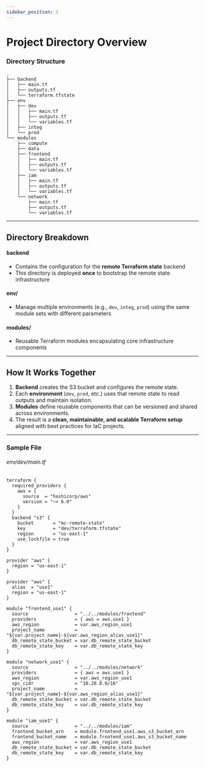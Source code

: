 ```yaml
---
sidebar_position: 1
---
```


# Project Directory Overview

### Directory Structure

```
.
├── backend
│   ├── main.tf
│   ├── outputs.tf
│   └── terraform.tfstate
├── env
│   ├── dev
│   │   ├── main.tf
│   │   ├── outputs.tf
│   │   └── variables.tf
│   ├── integ
│   └── prod
└── modules
    ├── compute
    ├── data
    ├── frontend
    │   ├── main.tf
    │   ├── outputs.tf
    │   └── variables.tf
    ├── iam
    │   ├── main.tf
    │   ├── outputs.tf
    │   └── variables.tf
    └── network
        ├── main.tf
        ├── outputs.tf
        └── variables.tf
```

---

## Directory Breakdown

#### **backend**
- Contains the configuration for the **remote Terraform state** backend
- This directory is deployed **once** to bootstrap the remote state infrastructure
#### **env/**
- Manage multiple environments (e.g., `dev`, `integ`, `prod`) using the same module sets with different parameters
#### **modules/**
- Reusable Terraform modules encapsulating core infrastructure components

---
## How It Works Together

1. **Backend** creates the S3 bucket and configures the remote state.
2. Each **environment** (`dev`, `prod`, etc.) uses that remote state to read outputs and maintain isolation.
3. **Modules** define reusable components that can be versioned and shared across environments.
4. The result is a **clean, maintainable, and scalable Terraform setup** aligned with best practices for IaC projects.

---
### Sample File
###### <i>env/dev/main.tf</i>
```
terraform {
  required_providers {
    aws = {
      source  = "hashicorp/aws"
      version = "~> 6.0"
    }
  }
  backend "s3" {
    bucket       = "mc-remote-state"
    key          = "dev/terraform.tfstate"
    region       = "us-east-1"
    use_lockfile = true
  }
}

provider "aws" {
  region = "us-east-1"
}

provider "aws" {
  alias  = "use1"
  region = "us-east-1"
}

module "frontend_use1" {
  source                 = "../../modules/frontend"
  providers              = { aws = aws.use1 }
  aws_region             = var.aws_region_use1
  project_name           = "${var.project_name}-${var.aws_region_alias_use1}"
  db_remote_state_bucket = var.db_remote_state_bucket
  db_remote_state_key    = var.db_remote_state_key
}

module "network_use1" {
  source                 = "../../modules/network"
  providers              = { aws = aws.use1 }
  aws_region             = var.aws_region_use1
  vpc_cidr               = "10.20.0.0/16"
  project_name           = "${var.project_name}-${var.aws_region_alias_use1}"
  db_remote_state_bucket = var.db_remote_state_bucket
  db_remote_state_key    = var.db_remote_state_key
}

module "iam_use1" {
  source                 = "../../modules/iam"
  frontend_bucket_arn    = module.frontend_use1.aws_s3_bucket_arn
  frontend_bucket_name   = module.frontend_use1.aws_s3_bucket_name
  aws_region             = var.aws_region_use1
  db_remote_state_bucket = var.db_remote_state_bucket
  db_remote_state_key    = var.db_remote_state_key
}
```
